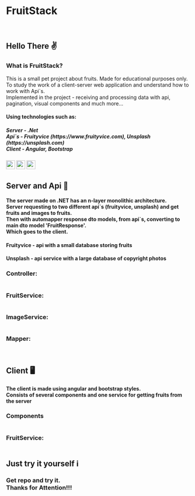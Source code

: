 # FruitStack
<div>
  <img src="https://user-images.githubusercontent.com/90128195/210262239-c4a91025-3967-4668-bc00-31d4637c17e3.png" alt="">
  <img src="https://user-images.githubusercontent.com/90128195/210262311-d5fbdb8f-efa8-4379-b021-c387e171ae80.png" alt="">
  <img src="https://user-images.githubusercontent.com/90128195/210262292-1dcb627d-bc25-4a84-9647-bb8c19be99f8.png" alt="">
  <img src="https://user-images.githubusercontent.com/90128195/210262337-81b2544c-1d7b-4e01-a415-c8e0436f78a4.png" alt="">
  <img src="https://user-images.githubusercontent.com/90128195/210270458-9d74d483-cf47-4271-a4ef-e3955078e984.png" alt="">
  <img src="https://user-images.githubusercontent.com/90128195/210270554-7d517323-9de1-4c39-ba95-5f37bfd278da.png" alt="">
</div>

<h2>
  Hello There ✌️
</h2>

<h4>
  <h3>What is FruitStack?</h3>
    This is a small pet project about fruits. Made for educational purposes only.
    To study the work of a client-server web application and understand how to work with Api`s.<br>
    Implemented in the project - receiving and processing data with api, pagination, visual components and much more...
    <h4 style="margin-top="10px"">
    Using technologies such as:
    </h4>
    <h5 style="margin-top="8px"">
    Server - .Net<br>
    Api`s - Fruityvice (https://www.fruityvice.com), Unsplash (https://unsplash.com)<br>
    Client - Angular, Bootstrap<br>
    </h5>
  <div>
    <img width="24px" src="https://cdn.icon-icons.com/icons2/2699/PNG/512/angular_logo_icon_169595.png" alt="">
    <img width="24px" src="https://uxwing.com/wp-content/themes/uxwing/download/brands-and-social-media/microsoft-dot-net-icon.png" alt="">
    <img width="24px" src="https://cdn-icons-png.flaticon.com/512/5968/5968672.png" alt="">
  </div>
</h4>

<h2>
  Server and Api 🔌
</h2>

<h4>
  The server made on .NET has an n-layer monolithic architecture.<br>
  Server requesting to two different api`s (fruityvice, unsplash) and get fruits and images to fruits.<br>
  Then with automapper response dto models, from api`s, converting to main dto model 'FruitResponse'.<br>
  Which goes to the client.<br>
</h4>
<h4> Fruityvice - api with a small database storing fruits</h4>
<h4> Unsplash - api service with a large database of copyright photos</h4>
<h3>Controller:</h3>
<img width="" src="https://user-images.githubusercontent.com/90128195/210269056-07870371-f4c7-4868-bce5-5c200061169a.png" alt="">

<h3>FruitService:</h3>
<img width="" src="https://user-images.githubusercontent.com/90128195/210269228-22d16b78-5ce0-434a-9f25-6fb266280dc1.png" alt="">

<h3>ImageService:</h3>
<img width="" src="https://user-images.githubusercontent.com/90128195/210269292-13b25f76-3d09-4b9e-bde4-301dc58f2444.png" alt="">

<h3>Mapper:</h3>
<img width="" src="https://user-images.githubusercontent.com/90128195/210269362-efb434eb-a38e-45e5-a0d2-34b361812f26.png" alt="">
<img width="" src="https://user-images.githubusercontent.com/90128195/210269397-40e1e9d5-a99f-4857-85b2-34e5bbcdfe74.png" alt="">

<h2>
  Client 🖥️
</h2>
<h4>
  The client is made using angular and bootstrap styles.<br>
  Consists of several components and one service for getting fruits from the server
</h4>
<h3>Components</h3>
<img width="" src="https://user-images.githubusercontent.com/90128195/210270130-fcf85ec8-cc39-41e7-9d99-12fb7f2bb309.png" alt="">

<h3>FruitService:</h3>
<img width="" src="https://user-images.githubusercontent.com/90128195/210270173-b0fa73dd-5de1-4760-acb1-7d5b1f23ec68.png" alt="">

<h2>
  Just try it yourself ℹ️
</h2>
<h3>
  Get repo and try it.<br>
  Thanks for Attention!!!
</h3>
